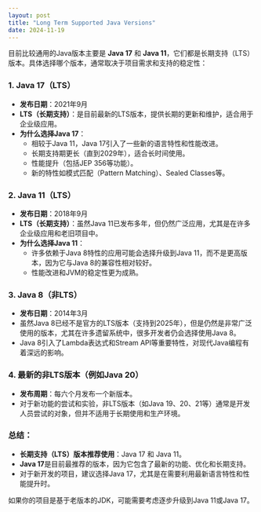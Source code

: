 ```yaml
---
layout: post
title: "Long Term Supported Java Versions"
date: 2024-11-19
---
```

目前比较通用的Java版本主要是 **Java 17** 和 **Java 11**，它们都是长期支持（LTS）版本。具体选择哪个版本，通常取决于项目需求和支持的稳定性：

### 1. **Java 17（LTS）**
   - **发布日期**：2021年9月
   - **LTS（长期支持）**：是目前最新的LTS版本，提供长期的更新和维护，适合用于企业级应用。
   - **为什么选择Java 17**：
     - 相较于Java 11，Java 17引入了一些新的语言特性和性能改进。
     - 长期支持期更长（直到2029年），适合长时间使用。
     - 性能提升（包括JEP 356等功能）。
     - 新的特性如模式匹配（Pattern Matching）、Sealed Classes等。

### 2. **Java 11（LTS）**
   - **发布日期**：2018年9月
   - **LTS（长期支持）**：虽然Java 11已发布多年，但仍然广泛应用，尤其是在许多企业级应用和老旧项目中。
   - **为什么选择Java 11**：
     - 许多依赖于Java 8特性的应用可能会选择升级到Java 11，而不是更高版本，因为它与Java 8的兼容性相对较好。
     - 性能改进和JVM的稳定性更为成熟。

### 3. **Java 8（非LTS）**
   - **发布日期**：2014年3月
   - 虽然Java 8已经不是官方的LTS版本（支持到2025年），但是仍然是非常广泛使用的版本，尤其在许多遗留系统中，很多开发者仍会选择使用Java 8。
   - Java 8引入了Lambda表达式和Stream API等重要特性，对现代Java编程有着深远的影响。

### 4. **最新的非LTS版本**（例如Java 20）
   - **发布周期**：每六个月发布一个新版本。
   - 对于新功能的尝试和实验，非LTS版本（如Java 19、20、21等）通常是开发人员尝试的对象，但并不适用于长期使用和生产环境。

### 总结：
- **长期支持（LTS）版本推荐使用**：Java 17 和 Java 11。
- **Java 17**是目前最推荐的版本，因为它包含了最新的功能、优化和长期支持。
- 对于新开发的项目，建议选择Java 17，尤其是在需要利用最新语言特性和性能提升时。

如果你的项目是基于老版本的JDK，可能需要考虑逐步升级到Java 11或Java 17。
